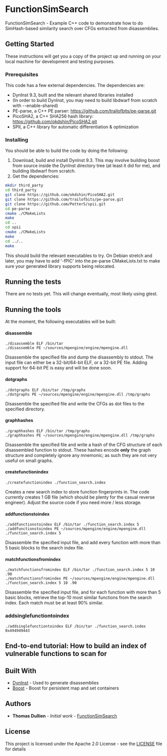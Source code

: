 # FunctionSimSearch

FunctionSimSearch - Example C++ code to demonstrate how to do SimHash-based
similarity search over CFGs extracted from disassemblies.

## Getting Started

These instructions will get you a copy of the project up and running on your local machine for development and testing purposes.

### Prerequisites

This code has a few external dependencies. The dependencies are:
  - DynInst 9.3, built and the relevant shared libraries installed
  - (In order to build DynInst, you may need to build libdwarf from scratch with --enable-shared)
  - PE-parse, a C++ PE parser: https://github.com/trailofbits/pe-parse.git
  - PicoSHA2, a C++ SHA256 hash library: https://github.com/okdshin/PicoSHA2.git
  - SPII, a C++ library for automatic differentiation & optimization

### Installing

You should be able to build the code by doing the following:

1. Download, build and install DynInst 9.3. This may involve building boost from
   source inside the DynInst directory tree (at least it did for me), and building
   libdwarf from scratch.
2. Get the dependencies:
```bash
mkdir third_party
cd third_party
git clone https://github.com/okdshin/PicoSHA2.git
git clone https://github.com/trailofbits/pe-parse.git
git clone https://github.com/PetterS/spii.git
cd pe-parse
cmake ./CMakeLists
make
cd ..
cd spii
cmake ./CMakeLists
make
cd ../..
make
```
This should build the relevant executables to try. On Debian stretch and later,
you may have to add '-fPIC' into the pe-parse CMakeLists.txt to make sure your
generated library supports being relocated.

## Running the tests

There are no tests yet. This will change eventually, most likely using gtest.

## Running the tools

At the moment, the following executables will be built:

#### disassemble

```
./disassemble ELF /bin/tar
./disassemble PE ~/sources/mpengine/engine/mpengine.dll
```

Disassemble the specified file and dump the disassembly to stdout. The input
file can either be a 32-bit/64-bit ELF, or a 32-bit PE file. Adding support
for 64-bit PE is easy and will be done soon.

#### dotgraphs

```
./dotgraphs ELF /bin/tar /tmp/graphs
./dotgraphs PE ~/sources/mpengine/engine/mpengine.dll /tmp/graphs
```

Disassemble the specified file and write the CFGs as dot files to the specified
directory.

#### graphhashes

```
./graphhashes ELF /bin/tar /tmp/graphs
./graphhashes PE ~/sources/mpengine/engine/mpengine.dll /tmp/graphs
```

Disassemble the specified file and write a hash of the CFG structure of each
disassembled function to stdout. These hashes encode **only** the graph
structure and completely ignore any mnemonic; as such they are not very useful
on small graphs.

#### createfunctionindex

```
./createfunctionindex ./function_search.index
```

Creates a new search index to store function fingerprints in. The code currently
creates 1 GB file (which should be plenty for the casual reverse engineer).
Adjust the source code if you need more / less storage.

#### addfunctionstoindex

```
./addfunctionstoindex ELF /bin/tar ./function_search.index 5
./addfunctionstoindex PE ~/sources/mpengine/engine/mpengine.dll ./function_search.index 5
```

Disassemble the specified input file, and add every function with more than 5
basic blocks to the search index file.

#### matchfunctionsfromindex

```
./matchfunctionsfromindex ELF /bin/tar ./function_search.index 5 10 .90
./matchfunctionsfromindex PE ~/sources/mpengine/engine/mpengine.dll ./function_search.index 5 10 .90
```

Disassemble the specified input file, and for each function with more than 5
basic blocks, retrieve the top-10 most similar functions from the search index.
Each match must be at least 90% similar.

### addsinglefunctiontoindex

```
./addsinglefunctiontoindex ELF /bin/tar ./function_search.index 0x494949443
```

## End-to-end tutorial: How to build an index of vulnerable functions to scan for


## Built With

* [DynInst](http://www.dyninst.org/downloads/dyninst-9.x) - Used to generate disassemblies
* [Boost](http://www.boost.org) - Boost for persistent map and set containers

## Authors

* **Thomas Dullien** - *Initial work* - [FunctionSimSearch](https://github.com/thomasdullien/functionsimsearch)

## License

This project is licensed under the Apache 2.0 License - see the [LICENSE](LICENSE.md) file for details



